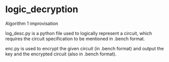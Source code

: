 # logic_decryption
Algorithm 1 improvisation

log_desc.py is a python file used to logically represent a circuit, which requires the circuit specification to be mentioned in .bench format.

enc.py is used to encrypt the given circuit (in .bench format) and output the key and the encrypted circuit (also in .bench format).
